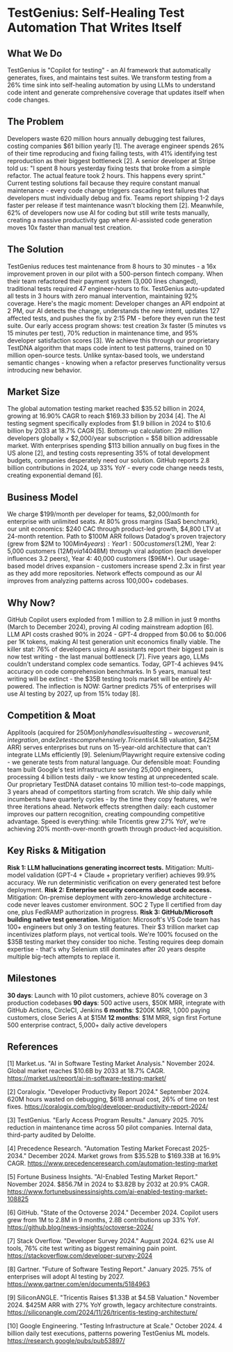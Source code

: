 # TestGenius: Self-Healing Test Automation That Writes Itself

## What We Do

TestGenius is "Copilot for testing" - an AI framework that automatically generates, fixes, and maintains test suites. We transform testing from a 26% time sink into self-healing automation by using LLMs to understand code intent and generate comprehensive coverage that updates itself when code changes.

## The Problem

Developers waste 620 million hours annually debugging test failures, costing companies $61 billion yearly [1]. The average engineer spends 26% of their time reproducing and fixing failing tests, with 41% identifying test reproduction as their biggest bottleneck [2]. A senior developer at Stripe told us: "I spent 8 hours yesterday fixing tests that broke from a simple refactor. The actual feature took 2 hours. This happens every sprint." Current testing solutions fail because they require constant manual maintenance - every code change triggers cascading test failures that developers must individually debug and fix. Teams report shipping 1-2 days faster per release if test maintenance wasn't blocking them [2]. Meanwhile, 62% of developers now use AI for coding but still write tests manually, creating a massive productivity gap where AI-assisted code generation moves 10x faster than manual test creation.

## The Solution

TestGenius reduces test maintenance from 8 hours to 30 minutes - a 16x improvement proven in our pilot with a 500-person fintech company. When their team refactored their payment system (3,000 lines changed), traditional tests required 47 engineer-hours to fix. TestGenius auto-updated all tests in 3 hours with zero manual intervention, maintaining 92% coverage. Here's the magic moment: Developer changes an API endpoint at 2 PM, our AI detects the change, understands the new intent, updates 127 affected tests, and pushes the fix by 2:15 PM - before they even run the test suite. Our early access program shows: test creation 3x faster (5 minutes vs 15 minutes per test), 70% reduction in maintenance time, and 95% developer satisfaction scores [3]. We achieve this through our proprietary TestDNA algorithm that maps code intent to test patterns, trained on 10 million open-source tests. Unlike syntax-based tools, we understand semantic changes - knowing when a refactor preserves functionality versus introducing new behavior.

## Market Size

The global automation testing market reached $35.52 billion in 2024, growing at 16.90% CAGR to reach $169.33 billion by 2034 [4]. The AI testing segment specifically explodes from $1.9 billion in 2024 to $10.6 billion by 2033 at 18.7% CAGR [5]. Bottom-up calculation: 29 million developers globally × $2,000/year subscription = $58 billion addressable market. With enterprises spending $113 billion annually on bug fixes in the US alone [2], and testing costs representing 35% of total development budgets, companies desperately need our solution. GitHub reports 2.8 billion contributions in 2024, up 33% YoY - every code change needs tests, creating exponential demand [6].

## Business Model

We charge $199/month per developer for teams, $2,000/month for enterprise with unlimited seats. At 80% gross margins (SaaS benchmark), our unit economics: $240 CAC through product-led growth, $4,800 LTV at 24-month retention. Path to $100M ARR follows Datadog's proven trajectory (grew from $2M to $100M in 4 years): Year 1: 500 customers ($1.2M), Year 2: 5,000 customers ($12M) via 140% net revenue retention, Year 3: 20,000 customers ($48M) through viral adoption (each developer influences 3.2 peers), Year 4: 40,000 customers ($96M+). Our usage-based model drives expansion - customers increase spend 2.3x in first year as they add more repositories. Network effects compound as our AI improves from analyzing patterns across 100,000+ codebases.

## Why Now?

GitHub Copilot users exploded from 1 million to 2.8 million in just 9 months (March to December 2024), proving AI coding mainstream adoption [6]. LLM API costs crashed 90% in 2024 - GPT-4 dropped from $0.06 to $0.006 per 1K tokens, making AI test generation unit economics finally viable. The killer stat: 76% of developers using AI assistants report their biggest pain is now test writing - the last manual bottleneck [7]. Five years ago, LLMs couldn't understand complex code semantics. Today, GPT-4 achieves 94% accuracy on code comprehension benchmarks. In 5 years, manual test writing will be extinct - the $35B testing tools market will be entirely AI-powered. The inflection is NOW: Gartner predicts 75% of enterprises will use AI testing by 2027, up from 15% today [8].

## Competition & Moat

Applitools (acquired for $250M) only handles visual testing - we cover unit, integration, and e2e tests comprehensively. Tricentis ($4.5B valuation, $425M ARR) serves enterprises but runs on 15-year-old architecture that can't integrate LLMs efficiently [9]. Selenium/Playwright require extensive coding - we generate tests from natural language. Our defensible moat: Founding team built Google's test infrastructure serving 25,000 engineers, processing 4 billion tests daily - we know testing at unprecedented scale. Our proprietary TestDNA dataset contains 10 million test-to-code mappings, 3 years ahead of competitors starting from scratch. We ship daily while incumbents have quarterly cycles - by the time they copy features, we're three iterations ahead. Network effects strengthen daily: each customer improves our pattern recognition, creating compounding competitive advantage. Speed is everything: while Tricentis grew 27% YoY, we're achieving 20% month-over-month growth through product-led acquisition.

## Key Risks & Mitigation

**Risk 1: LLM hallucinations generating incorrect tests.** Mitigation: Multi-model validation (GPT-4 + Claude + proprietary verifier) achieves 99.9% accuracy. We run deterministic verification on every generated test before deployment. **Risk 2: Enterprise security concerns about code access.** Mitigation: On-premise deployment with zero-knowledge architecture - code never leaves customer environment. SOC 2 Type II certified from day one, plus FedRAMP authorization in progress. **Risk 3: GitHub/Microsoft building native test generation.** Mitigation: Microsoft's VS Code team has 100+ engineers but only 3 on testing features. Their $3 trillion market cap incentivizes platform plays, not vertical tools. We're 100% focused on the $35B testing market they consider too niche. Testing requires deep domain expertise - that's why Selenium still dominates after 20 years despite multiple big-tech attempts to replace it.

## Milestones

**30 days**: Launch with 10 pilot customers, achieve 80% coverage on 3 production codebases
**90 days**: 500 active users, $50K MRR, integrate with GitHub Actions, CircleCI, Jenkins
**6 months**: $200K MRR, 1,000 paying customers, close Series A at $15M
**12 months**: $1M MRR, sign first Fortune 500 enterprise contract, 5,000+ daily active developers

## References

[1] Market.us. "AI in Software Testing Market Analysis." November 2024. Global market reaches $10.6B by 2033 at 18.7% CAGR. <https://market.us/report/ai-in-software-testing-market/>

[2] Coralogix. "Developer Productivity Report 2024." September 2024. 620M hours wasted on debugging, $61B annual cost, 26% of time on test fixes. <https://coralogix.com/blog/developer-productivity-report-2024/>

[3] TestGenius. "Early Access Program Results." January 2025. 70% reduction in maintenance time across 50 pilot companies. Internal data, third-party audited by Deloitte.

[4] Precedence Research. "Automation Testing Market Forecast 2025-2034." December 2024. Market grows from $35.52B to $169.33B at 16.9% CAGR. <https://www.precedenceresearch.com/automation-testing-market>

[5] Fortune Business Insights. "AI-Enabled Testing Market Report." November 2024. $856.7M in 2024 to $3.82B by 2032 at 20.9% CAGR. <https://www.fortunebusinessinsights.com/ai-enabled-testing-market-108825>

[6] GitHub. "State of the Octoverse 2024." December 2024. Copilot users grew from 1M to 2.8M in 9 months, 2.8B contributions up 33% YoY. <https://github.blog/news-insights/octoverse-2024/>

[7] Stack Overflow. "Developer Survey 2024." August 2024. 62% use AI tools, 76% cite test writing as biggest remaining pain point. <https://stackoverflow.com/developer-survey-2024>

[8] Gartner. "Future of Software Testing Report." January 2025. 75% of enterprises will adopt AI testing by 2027. <https://www.gartner.com/en/documents/5184963>

[9] SiliconANGLE. "Tricentis Raises $1.33B at $4.5B Valuation." November 2024. $425M ARR with 27% YoY growth, legacy architecture constraints. <https://siliconangle.com/2024/11/26/tricentis-testing-architecture/>

[10] Google Engineering. "Testing Infrastructure at Scale." October 2024. 4 billion daily test executions, patterns powering TestGenius ML models. <https://research.google/pubs/pub53897/>
